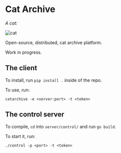 # Cat Archive

*A cat:*

![cat](https://avatars2.githubusercontent.com/u/73047212?s=200&v=4)

Open-source, distributed, cat archive platform.

Work in progress.

## The client

To install, run `pip install .` inside of the repo.

To use, run:

```
catarchive -e <server:port> -t <token>
```

## The control server

To compile, `cd` into `server/control/` and run `go build`.

To start it, run:

```
./control -p <port> -t <token>
```
